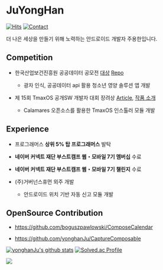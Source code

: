 # JuYongHan

[![Hits](https://hits.seeyoufarm.com/api/count/incr/badge.svg?url=https%3A%2F%2Fgithub.com%2FyonghanJu&count_bg=%2379C83D&title_bg=%23555555&icon=&icon_color=%23E7E7E7&title=hits&edge_flat=false)](https://hits.seeyoufarm.com)
[![Contact](https://img.shields.io/badge/Contact-0FE4FF)](mailto:ju990828@naver.com)

더 나은 세상을 만들기 위해 노력하는 안드로이드 개발자 주용한입니다.

## Competition

- 한국산업보건진흥원 공공데이터 공모전 [대상] [Repo]
  
     - 광자 인식, 공공데이터 api 활용 청소년 영양 솔루션 앱 개발

- 제 15회 TmaxOS 공개SW 개발자 대회 장려상 [Article], [작품 소개]

     - Calamares 오픈소스를 활용한 TmaxOS 인스톨러 모듈 개발


## Experience

- 프로그래머스 __상위 5% 탑 프로그래머스__ 발탁

- __네이버 커넥트 재단 부스트캠프 웹・모바일 7기 멤버십__ 수료

- __네이버 커넥트 재단 부스트캠프 웹・모바일 7기 챌린지__ 수료

- (주)거버넌스휴먼 외주 개발

     - 안드로이드 위치 기반 자동 신고 모듈 개발
 
## OpenSource Contribution

- https://github.com/boguszpawlowski/ComposeCalendar

- https://github.com/yonghanJu/CaptureComposable

[![yonghanJu's github stats](https://github-readme-stats.vercel.app/api?username=yonghanJu&theme=algolia)](https://github.com/yonghanJu)
[![Solved.ac Profile](http://mazassumnida.wtf/api/generate_badge?boj=ju990828)](https://solved.ac/ju990828)

![](https://raw.githubusercontent.com/yonghanJu/yonghanJu/output/github-contribution-grid-snake.svg)

[Article]:https://m.post.naver.com/viewer/postView.naver?volumeNo=32557003&memberNo=33037825
[작품 소개]:http://bypub.kr/ebook/oss2021-1/index.html#p=60
[Repo]:https://github.com/Lite-Weight/LiteWeight_Android
[대상]: https://it.chosun.com/site/data/html_dir/2023/09/01/2023090101142.html
